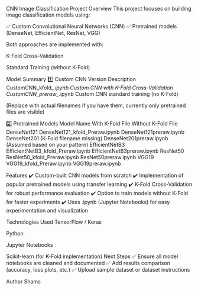 CNN Image Classification Project
Overview
This project focuses on building image classification models using:

✅ Custom Convolutional Neural Networks (CNN)
✅ Pretrained models (DenseNet, EfficientNet, ResNet, VGG)

Both approaches are implemented with:

K-Fold Cross-Validation

Standard Training (without K-Fold)

Model Summary
1️⃣ Custom CNN
Version	Description
CustomCNN_kfold_*.ipynb	Custom CNN with K-Fold Cross-Validation
CustomCNN_preraw_*.ipynb	Custom CNN standard training (no K-Fold)

(Replace with actual filenames if you have them, currently only pretrained files are visible)

2️⃣ Pretrained Models
Model Name	With K-Fold File	Without K-Fold File
DenseNet121	DenseNet121_kfold_Preraw.ipynb	DenseNet121preraw.ipynb
DenseNet201	(K-Fold filename missing)	DenseNet201preraw.ipynb (Assumed based on your pattern)
EfficientNetB3	EfficientNetB3_kfold_Preraw.ipynb	EfficientNetB3preraw.ipynb
ResNet50	ResNet50_kfold_Preraw.ipynb	ResNet50preraw.ipynb
VGG19	VGG19_kfold_Preraw.ipynb	VGG19preraw.ipynb

Features
✔️ Custom-built CNN models from scratch
✔️ Implementation of popular pretrained models using transfer learning
✔️ K-Fold Cross-Validation for robust performance evaluation
✔️ Option to train models without K-Fold for faster experiments
✔️ Uses .ipynb (Jupyter Notebooks) for easy experimentation and visualization

Technologies Used
TensorFlow / Keras

Python

Jupyter Notebooks

Scikit-learn (for K-Fold implementation)
Next Steps
✅ Ensure all model notebooks are cleaned and documented
✅ Add results comparison (accuracy, loss plots, etc.)
✅ Upload sample dataset or dataset instructions

Author
Shams   

